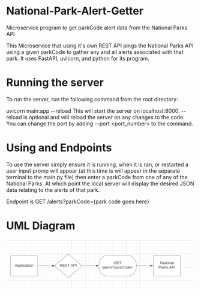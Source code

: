 # National-Park-Alert-Getter
Microservice program to get parkCode alert data from the National Parks API

This Microservice that using it's own REST API pings the National Parks API using a given parkCode to gather any and all alerts associated with that park. It uses FastAPI, uvicorn, and python for its program.
# Running the server
To run the server, run the following command from the root directory:

uvicorn main:app --reload
This will start the server on localhost:8000. --reload is optional and will reload the server on any changes to the code. You can change the port by adding --port <port_number> to the command.

# Using and Endpoints
To use the server simply ensure it is running, when it is ran, or restarted a user input promp will appear (at this time is will appear in the separate terminal to the 
main.py file) then enter a parkCode from one of any of the National Parks. At which point the local server will display the desired JSON data relating to the alerts of that park.

Endpoint is GET /alerts?parkCode={park code goes here}

# UML Diagram
![alt text](https://github.com/aidangold/National-Park-Alert-Getter/blob/main/natpark_uml.png)
